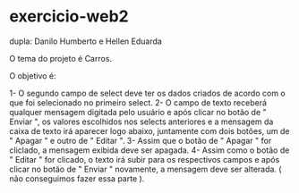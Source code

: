# exercicio-web2

dupla: Danilo Humberto e Hellen Eduarda

O tema do projeto é Carros. 

O objetivo é: 

1- O segundo campo de select deve ter os dados criados de acordo com o que foi selecionado no primeiro select.
2- O campo de texto receberá qualquer mensagem digitada pelo usuário e após clicar no botão de " Enviar ", os valores escolhidos nos selects anteriores e a mensagem da caixa de texto irá aparecer logo abaixo,
juntamente com dois botões, um de " Apagar " e outro de " Editar ".
3- Assim que o botão de " Apagar " for cliclado, a mensagem exibida deve ser apagada.
4- Assim como o botão de " Editar " for clicado, o texto irá subir para os respectivos campos e após clicar no botão de " Enviar " novamente, a mensagem deve ser alterada. ( não conseguimos fazer essa parte ).
